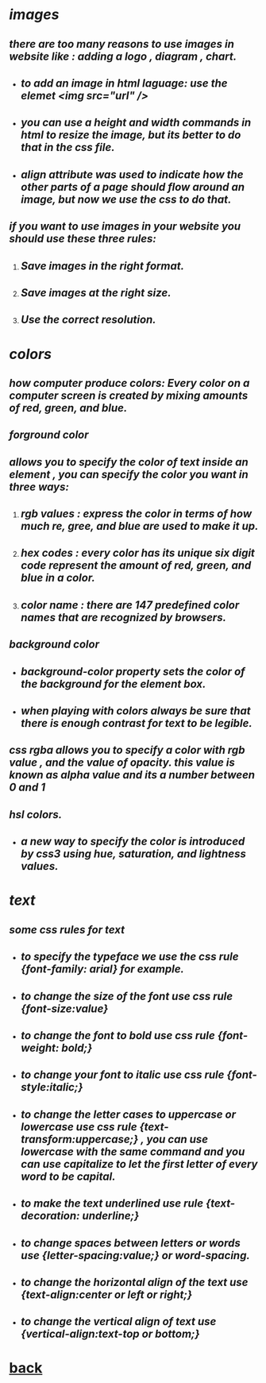 # *images*
## *there are too many reasons to use images in website like : adding a logo , diagram , chart.*
+ ## *to add an image in html laguage: use the elemet \<img src="url" />*
+ ## *you can use a height and width commands in html to resize the image, but its better to do that in the css file.*
+ ## *align attribute was used to  indicate how the other parts of a page should flow around an image, but now we use the css to do that.*
## *if you want to use images in your website you should use these three rules:*
1. ## *Save images in the right format.*
2. ## *Save images at the right size.*
3. ## *Use the correct resolution.*

# *colors*
## *how computer produce colors: Every color on a computer screen is created by mixing amounts of red, green, and blue.*
## *forground color*
## *allows you to specify the color of text inside an element , you can specify the color you want in three ways:*
1. ## *rgb values : express the color in terms of how much re, gree, and blue are used to make it up.*
2. ## *hex codes : every color has its unique six digit code represent the amount of red, green, and blue in a color.*
3. ## *color name : there are 147 predefined color names that are recognized by browsers.*


## *background color*
* ## *background-color property sets the color of the background for the element box.*
* ## *when playing with colors always be sure that there is enough contrast for text to be legible.*

## *css rgba allows you to specify a color with rgb value , and the value of opacity. this value is known as alpha value and its a number between 0 and 1*

## *hsl colors.*
+ ## *a new way to specify the color is introduced by css3 using hue, saturation, and lightness values.*

# *text*
## *some css rules for text*
+ ## *to specify the typeface we use the css rule {font-family: arial} for example.*
+ ## *to change the size of the font use css rule {font-size:value}*
+ ## *to change the font to bold use css rule {font-weight: bold;}*
+ ## *to change your font to italic use css rule {font-style:italic;}*
+ ## *to change the letter cases to uppercase or lowercase use css rule {text-transform:uppercase;} , you can use lowercase with the same command and you can use capitalize to let the first letter of every word to be capital.*
+ ## *to make the text underlined use rule {text-decoration: underline;}*
+ ## *to change spaces between letters or words use {letter-spacing:value;} or word-spacing.*
+ ## *to change the horizontal align of the text use {text-align:center or left or right;}*
+ ## *to change the vertical align of text use {vertical-align:text-top or bottom;}*













# [back](../README.md)
